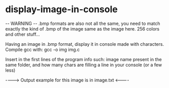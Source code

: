 # display-image-in-console
-- WARNING -- .bmp formats are also not all the same, you need to match exactly the kind of .bmp of the image same as the image here. 256 colors and other stuff...


Having an image in .bmp format, display it in console made with characters.
Compile gcc with: gcc -o img img.c

Insert in the first lines of the program info such: image name present in the same folder, and how many chars are filling a line in your console (or a few less)

----> Output example for this image is in image.txt <----
